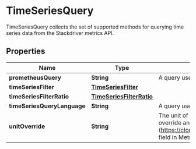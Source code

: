 

# TimeSeriesQuery

TimeSeriesQuery collects the set of supported methods for querying time series data from the Stackdriver metrics API.

## Properties

| Name | Type | Description | Notes |
|------------ | ------------- | ------------- | -------------|
|**prometheusQuery** | **String** | A query used to fetch time series with PromQL. |  [optional] |
|**timeSeriesFilter** | [**TimeSeriesFilter**](TimeSeriesFilter.md) |  |  [optional] |
|**timeSeriesFilterRatio** | [**TimeSeriesFilterRatio**](TimeSeriesFilterRatio.md) |  |  [optional] |
|**timeSeriesQueryLanguage** | **String** | A query used to fetch time series with MQL. |  [optional] |
|**unitOverride** | **String** | The unit of data contained in fetched time series. If non-empty, this unit will override any unit that accompanies fetched data. The format is the same as the unit (https://cloud.google.com/monitoring/api/ref_v3/rest/v3/projects.metricDescriptors) field in MetricDescriptor. |  [optional] |



